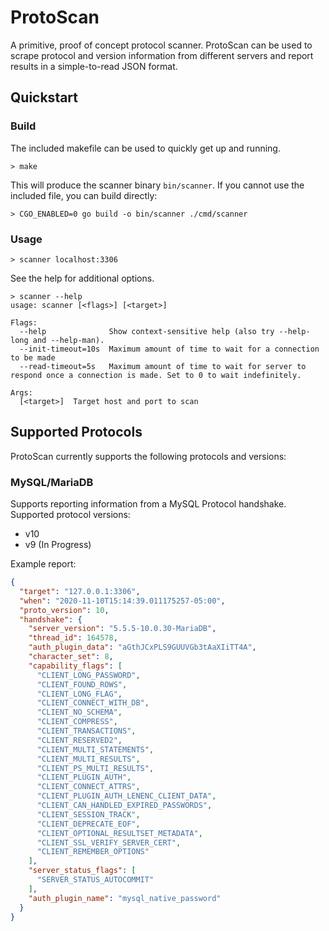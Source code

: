 # ProtoScan

A primitive, proof of concept protocol scanner.
ProtoScan can be used to scrape protocol and version information from different servers and report 
results in a simple-to-read JSON format.

## Quickstart

### Build

The included makefile can be used to quickly get up and running.

```
> make
```

This will produce the scanner binary `bin/scanner`. If you cannot use the included file, you can build directly:

```
> CGO_ENABLED=0 go build -o bin/scanner ./cmd/scanner
```

### Usage

```
> scanner localhost:3306
```

See the help for additional options.

```
> scanner --help
usage: scanner [<flags>] [<target>]

Flags:
  --help              Show context-sensitive help (also try --help-long and --help-man).
  --init-timeout=10s  Maximum amount of time to wait for a connection to be made
  --read-timeout=5s   Maximum amount of time to wait for server to respond once a connection is made. Set to 0 to wait indefinitely.

Args:
  [<target>]  Target host and port to scan

```

## Supported Protocols

ProtoScan currently supports the following protocols and versions:

### MySQL/MariaDB

Supports reporting information from a MySQL Protocol handshake.
Supported protocol versions:
- v10
- v9 (In Progress)

Example report:

```json
{
  "target": "127.0.0.1:3306",
  "when": "2020-11-10T15:14:39.011175257-05:00",
  "proto_version": 10,
  "handshake": {
    "server_version": "5.5.5-10.0.30-MariaDB",
    "thread_id": 164578,
    "auth_plugin_data": "aGthJCxPLS9GUUVGb3tAaXIiTT4A",
    "character_set": 8,
    "capability_flags": [
      "CLIENT_LONG_PASSWORD",
      "CLIENT_FOUND_ROWS",
      "CLIENT_LONG_FLAG",
      "CLIENT_CONNECT_WITH_DB",
      "CLIENT_NO_SCHEMA",
      "CLIENT_COMPRESS",
      "CLIENT_TRANSACTIONS",
      "CLIENT_RESERVED2",
      "CLIENT_MULTI_STATEMENTS",
      "CLIENT_MULTI_RESULTS",
      "CLIENT_PS_MULTI_RESULTS",
      "CLIENT_PLUGIN_AUTH",
      "CLIENT_CONNECT_ATTRS",
      "CLIENT_PLUGIN_AUTH_LENENC_CLIENT_DATA",
      "CLIENT_CAN_HANDLED_EXPIRED_PASSWORDS",
      "CLIENT_SESSION_TRACK",
      "CLIENT_DEPRECATE_EOF",
      "CLIENT_OPTIONAL_RESULTSET_METADATA",
      "CLIENT_SSL_VERIFY_SERVER_CERT",
      "CLIENT_REMEMBER_OPTIONS"
    ],
    "server_status_flags": [
      "SERVER_STATUS_AUTOCOMMIT"
    ],
    "auth_plugin_name": "mysql_native_password"
  }
}
```